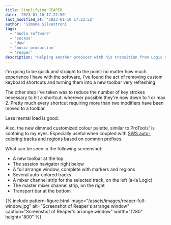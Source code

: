 ```yaml
---
title: Simplifying REAPER
date: '2023-01-10 17:22:50'
last_modified_at: '2023-01-10 17:22:52'
author: 'Simone Silvestroni'
tags:
  - 'audio software'
  - 'cockos'
  - 'daw'
  - 'music production'
  - 'reaper'
description: "Helping another producer with his transition from Logic made me appreciate a simpler REAPER for my own good."
---
```

I'm going to be quick and straight to the point: no matter how much experience I have with the software, I've found the act of removing custom keyboard shortcuts and turning them into a new toolbar very refreshing.

The other step I've taken was to reduce the number of key strokes necessary to hit a shortcut: wherever possible they're now down to 1 or max 2. Pretty much every shortcut requiring more than two modifiers have been moved to a toolbar.

Less mental load is good.

Also, the new dimmed customized colour palette, similar to ProTools' is soothing to my eyes. Especially useful when coupled with [SWS auto-coloring tracks and regions](https://www.youtube.com/watch?v=YYUKduPumIM) based on common prefixes.

What can be seen in the following screenshot:

- A new toolbar at the top
- The session navigator right below
- A full arrange window, complete with markers and regions
- Several auto-colored tracks
- A mixer channel strip for the selected track, on the left (a-la Logic)
- The master mixer channel strip, on the right
- Transport bar at the bottom

{% include pattern-figure.html image="/assets/images/reaper-full-window.jpg" alt="Screenshot of Reaper's arrange window" caption="Screenshot of Reaper's arrange window" width="1280" height="800" %}